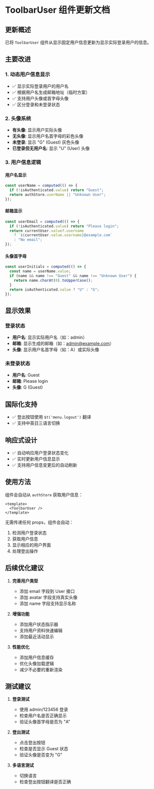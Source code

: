 # ToolbarUser 组件更新文档

## 更新概述

已将 `ToolbarUser` 组件从显示固定用户信息更新为显示实际登录用户的信息。

## 主要改进

### 1. 动态用户信息显示
- ✅ 显示实际登录用户的用户名
- ✅ 根据用户名生成邮箱地址（临时方案）
- ✅ 支持用户头像或首字母头像
- ✅ 区分登录和未登录状态

### 2. 头像系统
- **有头像**: 显示用户实际头像
- **无头像**: 显示用户名首字母的彩色头像
- **未登录**: 显示 "G" (Guest) 灰色头像
- **已登录但无用户名**: 显示 "U" (User) 头像

### 3. 用户信息逻辑

#### 用户名显示
```typescript
const userName = computed(() => {
  if (!isAuthenticated.value) return "Guest";
  return authStore.userName || "Unknown User";
});
```

#### 邮箱显示
```typescript
const userEmail = computed(() => {
  if (!isAuthenticated.value) return "Please login";
  return currentUser.value?.username
    ? `${currentUser.value.username}@example.com`
    : "No email";
});
```

#### 头像首字母
```typescript
const userInitials = computed(() => {
  const name = userName.value;
  if (name && name !== "Guest" && name !== "Unknown User") {
    return name.charAt(0).toUpperCase();
  }
  return isAuthenticated.value ? "U" : "G";
});
```

## 显示效果

### 登录状态
- **用户名**: 显示实际用户名（如：admin）
- **邮箱**: 显示生成的邮箱（如：admin@example.com）
- **头像**: 显示用户名首字母（如：A）或实际头像

### 未登录状态
- **用户名**: Guest
- **邮箱**: Please login
- **头像**: G (Guest)

## 国际化支持

- ✅ 登出按钮使用 `$t('menu.logout')` 翻译
- ✅ 支持中英日三语言切换

## 响应式设计

- ✅ 自动响应用户登录状态变化
- ✅ 实时更新用户信息显示
- ✅ 支持用户信息变更后的自动刷新

## 使用方法

组件会自动从 `authStore` 获取用户信息：

```vue
<template>
  <ToolbarUser />
</template>
```

无需传递任何 props，组件会自动：
1. 检测用户登录状态
2. 获取用户信息
3. 显示相应的用户界面
4. 处理登出操作

## 后续优化建议

1. **完善用户类型**
   - 添加 email 字段到 User 接口
   - 添加 avatar 字段支持真实头像
   - 添加 name 字段支持显示名称

2. **增强功能**
   - 添加用户状态指示器
   - 支持用户资料快速编辑
   - 添加最近活动显示

3. **性能优化**
   - 添加用户信息缓存
   - 优化头像加载逻辑
   - 减少不必要的重新渲染

## 测试建议

1. **登录测试**
   - 使用 admin/123456 登录
   - 检查用户名是否正确显示
   - 验证头像首字母是否为 "A"

2. **登出测试**
   - 点击登出按钮
   - 检查是否显示 Guest 状态
   - 验证头像是否变为 "G"

3. **多语言测试**
   - 切换语言
   - 检查登出按钮翻译是否正确 